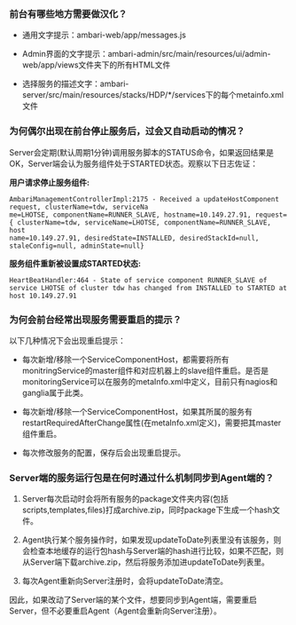 ### 前台有哪些地方需要做汉化？

- 通用文字提示：ambari-web/app/messages.js

- Admin界面的文字提示：ambari-admin/src/main/resources/ui/admin-web/app/views文件夹下的所有HTML文件

- 选择服务的描述文字：ambari-server/src/main/resources/stacks/HDP/*/services下的每个metainfo.xml文件

### 为何偶尔出现在前台停止服务后，过会又自动启动的情况？

Server会定期(默认周期1分钟)调用服务脚本的STATUS命令，如果返回结果是OK，Server端会认为服务组件处于STARTED状态。观察以下日志佐证：

**用户请求停止服务组件:**

	AmbariManagementControllerImpl:2175 - Received a updateHostComponent request, clusterName=tdw, serviceNa
	me=LHOTSE, componentName=RUNNER_SLAVE, hostname=10.149.27.91, request={ clusterName=tdw, serviceName=LHOTSE, componentName=RUNNER_SLAVE, host
	name=10.149.27.91, desiredState=INSTALLED, desiredStackId=null, staleConfig=null, adminState=null}

**服务组件重新被设置成STARTED状态:**

	HeartBeatHandler:464 - State of service component RUNNER_SLAVE of service LHOTSE of cluster tdw has changed from INSTALLED to STARTED at host 10.149.27.91

### 为何会前台经常出现服务需要重启的提示？

以下几种情况下会出现重启提示：

- 每次新增/移除一个ServiceComponentHost，都需要将所有monitringService的master组件和对应机器上的slave组件重启。是否是monitoringService可以在服务的metaInfo.xml中定义，目前只有nagios和ganglia属于此类。

- 每次新增/移除一个ServiceComponentHost，如果其所属的服务有restartRequiredAfterChange属性(在metaInfo.xml定义)，需要把其master组件重启。

- 每次修改服务的配置，保存后会出现重启提示。

### Server端的服务运行包是在何时通过什么机制同步到Agent端的？

1. Server每次启动时会将所有服务的package文件夹内容(包括scripts,templates,files)打成archive.zip，同时package下生成一个hash文件。

2. Agent执行某个服务操作时，如果发现updateToDate列表里没有该服务，则会检查本地缓存的运行包hash与Server端的hash进行比较，如果不匹配，则从Server端下载archive.zip，然后将服务添加进updateToDate列表里。

3. 每次Agent重新向Server注册时，会将updateToDate清空。

因此，如果改动了Server端的某个文件，想要同步到Agent端，需要重启Server，但不必要重启Agent（Agent会重新向Server注册）。
